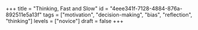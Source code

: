 +++
title = "Thinking, Fast and Slow"
id = "4eee341f-7128-4884-876a-892511e5a13f"
tags = ["motivation", "decision-making", "bias", "reflection", "thinking"]
levels = ["novice"]
draft = false
+++
